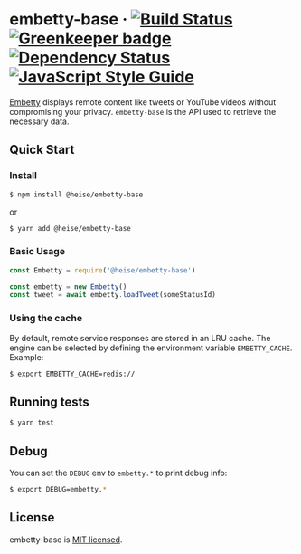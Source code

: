 # embetty-base · [![Build Status](https://travis-ci.org/heiseonline/embetty-server.svg?branch=master)](https://travis-ci.org/heiseonline/embetty-base) [![Greenkeeper badge](https://badges.greenkeeper.io/heiseonline/embetty-base.svg)](https://greenkeeper.io/) [![Dependency Status](https://img.shields.io/david/heiseonline/embetty-base.svg?style=flat-square)](https://david-dm.org/heiseonline/embetty-base) [![JavaScript Style Guide](https://img.shields.io/badge/code_style-standard-brightgreen.svg)](https://standardjs.com)

[Embetty](https://github.com/heiseonline/embetty) displays remote content like tweets or YouTube videos without compromising your privacy. `embetty-base` is the API used to retrieve the necessary data.

## Quick Start

### Install

```sh
$ npm install @heise/embetty-base
```

or

```sh
$ yarn add @heise/embetty-base
```

### Basic Usage

```js
const Embetty = require('@heise/embetty-base')

const embetty = new Embetty()
const tweet = await embetty.loadTweet(someStatusId)
```

### Using the cache

By default, remote service responses are stored in an LRU cache. The engine can be selected by defining the environment variable `EMBETTY_CACHE`. Example:

```sh
$ export EMBETTY_CACHE=redis://
```

## Running tests

```sh
$ yarn test
```

## Debug

You can set the `DEBUG` env to `embetty.*` to print debug info:

```sh
$ export DEBUG=embetty.*
```

## License

embetty-base is [MIT licensed](./LICENSE).
